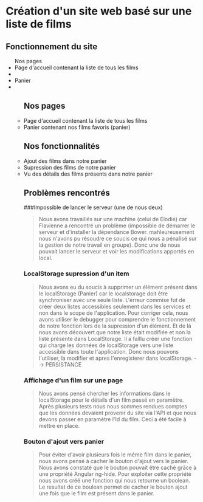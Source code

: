 # Création d'un site web basé sur une liste de films

## Fonctionnement du site
<ul>Nos pages
  <li> Page d'accueil contenant la liste de tous les films <li>
  <li> Panier <li>
<ul>  


## Nos pages
  <li> Page d'accueil contenant la liste de tous les films </li>
  <li> Panier contenant nos films favoris (panier) </li>


## Nos fonctionnalités
  <li> Ajout des films dans notre panier </li>
  <li> Supression des films de notre panier </li>
  <li> Vu des détails des films présents dans notre panier </li>
  
  
## Problèmes rencontrés
###Impossible de lancer le serveur (une de nous deux)
>Nous avons travaillés sur une machine (celui de Elodie) car Flavienne a rencontré un problème (impossible de démarrer le serveur et d'installer la dépendance Bower. mahleureusement nous n'avons pu résoudre ce soucis ce qui nous a pénalisé sur la gestion de notre travail en groupe).
>Donc une de nous pouvait lancer le serveur et voir les modifications apportés en local.

### LocalStorage supression d'un item
>Nous avons eu du soucis à supprimer un élément présent dans le localStorage (Panier) car le localstorage doit être synchroniser avec une seule liste. 
>L'erreur commise fut de créer deux listes accessibles seulement dans les services et non dans le scope de l'application.
>Pour corriger cela, nous avons utiliser le debugger pour comprendre le fonctionnement de notre fonction lors de la supression d'un élément. Et de là nous avons découvert que notre liste était modifiée et non la liste présente dans LocalStorage.
>Il a falllu créer une fonction qui charge les données de localStorage vers une liste accessible dans toute l'application. Donc nous pouvons l'utiliser, la modifier et apres l'enregisterer dans localStorage. --> PERSISTANCE

### Affichage d'un film sur une page
>Nous avons pensé chercher les informations dans le localStorage pour le détails d'un film passé en paramètre. 
>Après plusieurs tests nous nous sommes rendues comptes que les données devaient provenir du site via l'API et que nous devons passer en paramètre l'Id du film. Ceci a été facile à mettre en place.

### Bouton d'ajout vers panier
>Pour éviter d'avoir plusieurs fois le même film dans le panier, nous avons pensé à cacher le bouton d'ajout vers le panier. Nous avons constaté que le bouton pouvait être caché grâce à une propriété Angular ng-hide. 
>Pour exploiter cette propriété nous avons créé une fonction qui nous retourne un boolean. Le resultat de ce boulean permet de cacher le bouton ajout une fois que le film est présent dans le panier.

